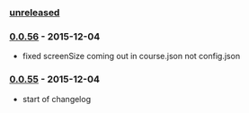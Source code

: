 ### [unreleased]

### [0.0.56] - 2015-12-04
- fixed screenSize coming out in course.json not config.json

### [0.0.55] - 2015-12-04
- start of changelog

[unreleased]: https://github.com/cgkineo/adapt-buildkit-rub/compare/v0.0.56...HEAD
[0.0.56]: https://github.com/cgkineo/adapt-buildkit-rub/compare/v0.0.55...v0.0.56
[0.0.55]: https://github.com/cgkineo/adapt-buildkit-rub/tree/v0.0.55
